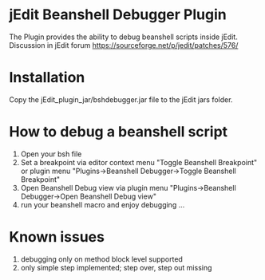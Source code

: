 # jEdit Beanshell Debugger Plugin

The Plugin provides the ability to debug beanshell scripts inside jEdit. 
Discussion in jEdit forum https://sourceforge.net/p/jedit/patches/576/

# Installation
Copy the jEdit_plugin_jar/bshdebugger.jar file to the jEdit jars folder.

# How to debug a beanshell script
1. Open your bsh file
2. Set a breakpoint via editor context menu "Toggle Beanshell Breakpoint" or plugin menu "Plugins->Beanshell Debugger->Toggle Beanshell Breakpoint"
3. Open Beanshell Debug view via plugin menu "Plugins->Beanshell Debugger->Open Beanshell Debug view"
4. run your beanshell macro and enjoy debugging ... 

# Known issues
1. debugging only on method block level supported
2. only simple step implemented; step over, step out missing

